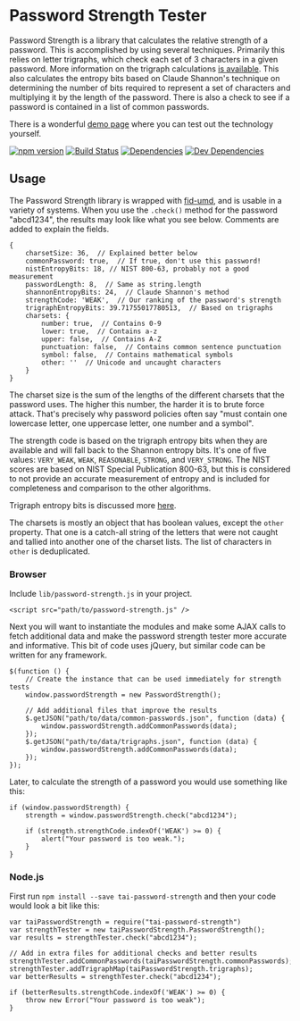 Password Strength Tester
========================

Password Strength is a library that calculates the relative strength of a password.  This is accomplished by using several techniques.  Primarily this relies on letter trigraphs, which check each set of 3 characters in a given password.  More information on the trigraph calculations [is available](data/README.md).  This also calculates the entropy bits based on Claude Shannon's technique on determining the number of bits required to represent a set of characters and multiplying it by the length of the password.  There is also a check to see if a password is contained in a list of common passwords.

There is a wonderful [demo page](http://tests-always-included.github.io/password-strength) where you can test out the technology yourself.

[![npm version][npm-badge]][npm-link]
[![Build Status][travis-badge]][travis-link]
[![Dependencies][dependencies-badge]][dependencies-link]
[![Dev Dependencies][devdependencies-badge]][devdependencies-link]


Usage
-----

The Password Strength library is wrapped with [fid-umd], and is usable in a variety of systems.  When you use the `.check()` method for the password "abcd1234", the results may look like what you see below.  Comments are added to explain the fields.

    {
        charsetSize: 36,  // Explained better below
        commonPassword: true,  // If true, don't use this password!
        nistEntropyBits: 18, // NIST 800-63, probably not a good measurement
        passwordLength: 8,  // Same as string.length
        shannonEntropyBits: 24,  // Claude Shannon's method
        strengthCode: 'WEAK',  // Our ranking of the password's strength
        trigraphEntropyBits: 39.71755017780513,  // Based on trigraphs
        charsets: {
            number: true,  // Contains 0-9
            lower: true,  // Contains a-z
            upper: false,  // Contains A-Z
            punctuation: false,  // Contains common sentence punctuation
            symbol: false,  // Contains mathematical symbols
            other: ''  // Unicode and uncaught characters
        }
    }

The charset size is the sum of the lengths of the different charsets that the password uses.  The higher this number, the harder it is to brute force attack.  That's precisely why password policies often say "must contain one lowercase letter, one uppercase letter, one number and a symbol".

The strength code is based on the trigraph entropy bits when they are available and will fall back to the Shannon entropy bits.  It's one of five values:  `VERY_WEAK`, `WEAK`, `REASONABLE`, `STRONG`, and `VERY_STRONG`. The NIST scores are based on NIST Special Publication 800-63, but this is considered to not provide an accurate measurement of entropy and is included for completeness and comparison to the other algorithms.

Trigraph entropy bits is discussed more [here](data/README.md).

The charsets is mostly an object that has boolean values, except the `other` property.  That one is a catch-all string of the letters that were not caught and tallied into another one of the charset lists.  The list of characters in `other` is deduplicated.


### Browser

Include `lib/password-strength.js` in your project.

    <script src="path/to/password-strength.js" />

Next you will want to instantiate the modules and make some AJAX calls to fetch additional data and make the password strength tester more accurate and informative.  This bit of code uses jQuery, but similar code can be written for any framework.

    $(function () {
        // Create the instance that can be used immediately for strength tests
        window.passwordStrength = new PasswordStrength();

        // Add additional files that improve the results
        $.getJSON("path/to/data/common-passwords.json", function (data) {
            window.passwordStrength.addCommonPasswords(data);
        });
        $.getJSON("path/to/data/trigraphs.json", function (data) {
            window.passwordStrength.addCommonPasswords(data);
        });
    });

Later, to calculate the strength of a password you would use something like this:

    if (window.passwordStrength) {
        strength = window.passwordStrength.check("abcd1234");

        if (strength.strengthCode.indexOf('WEAK') >= 0) {
            alert("Your password is too weak.");
        }
    }


### Node.js

First run `npm install --save tai-password-strength` and then your code would look a bit like this:

    var taiPasswordStrength = require("tai-password-strength")
    var strengthTester = new taiPasswordStrength.PasswordStrength();
    var results = strengthTester.check("abcd1234");

    // Add in extra files for additional checks and better results
    strengthTester.addCommonPasswords(taiPasswordStrength.commonPasswords);
    strengthTester.addTrigraphMap(taiPasswordStrength.trigraphs);
    var betterResults = strengthTester.check("abcd1234");

    if (betterResults.strengthCode.indexOf('WEAK') >= 0) {
        throw new Error("Your password is too weak");
    }


[dependencies-badge]: https://img.shields.io/david/tests-always-included/password-strength.svg
[dependencies-link]: https://david-dm.org/tests-always-included/password-strength
[devdependencies-badge]: https://img.shields.io/david/dev/tests-always-included/password-strength.svg
[devdependencies-link]: https://david-dm.org/tests-always-included/password-strength#info=devDependencies
[fid-umd]: https://github.com/fidian/fid-umd
[npm-badge]: https://img.shields.io/npm/v/tai-password-strength.svg
[npm-link]: https://npmjs.org/package/tai-password-strength
[travis-badge]: https://img.shields.io/travis/tests-always-included/password-strength/master.svg
[travis-link]: http://travis-ci.org/tests-always-included/password-strength
